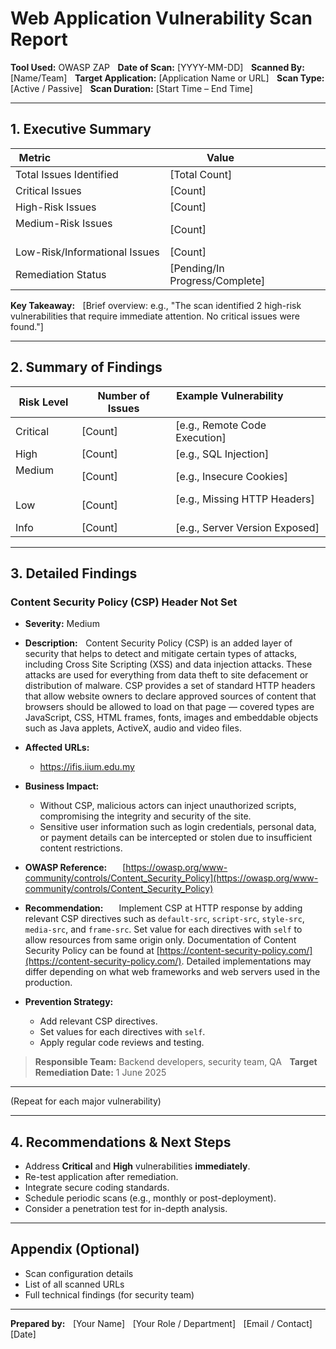 # Web Application Vulnerability Scan Report

**Tool Used:** OWASP ZAP    
**Date of Scan:** [YYYY-MM-DD]    
**Scanned By:** [Name/Team]    
**Target Application:** [Application Name or URL]    
**Scan Type:** [Active / Passive]    
**Scan Duration:** [Start Time – End Time]

---

## 1. Executive Summary

| Metric                                                  | Value                        |
|-------------------------------|------------------|
| Total Issues Identified              | [Total Count]        |
| Critical Issues                              | [Count]                    |
| High-Risk Issues                            | [Count]                    |
| Medium-Risk Issues                        | [Count]                    |
| Low-Risk/Informational Issues | [Count]                    |
| Remediation Status                        | [Pending/In Progress/Complete] |

**Key Takeaway:**    
[Brief overview: e.g., "The scan identified 2 high-risk vulnerabilities that require immediate attention. No critical issues were found."]

---

## 2. Summary of Findings

| Risk Level | Number of Issues | Example Vulnerability                    |
|------------|------------------|--------------------------------|
| Critical      | [Count]                    | [e.g., Remote Code Execution]    |
| High              | [Count]                    | [e.g., SQL Injection]                    |
| Medium          | [Count]                    | [e.g., Insecure Cookies]              |
| Low                | [Count]                    | [e.g., Missing HTTP Headers]      |
| Info              | [Count]                    | [e.g., Server Version Exposed] |

---

## 3. Detailed Findings

### Content Security Policy (CSP) Header Not Set

- **Severity:** Medium  
- **Description:**    
Content Security Policy (CSP) is an added layer of security that helps to detect and mitigate certain types of attacks, including Cross Site Scripting (XSS) and data injection attacks. These attacks are used for everything from data theft to site defacement or distribution of malware. CSP provides a set of standard HTTP headers that allow website owners to declare approved sources of content that browsers should be allowed to load on that page — covered types are JavaScript, CSS, HTML frames, fonts, images and embeddable objects such as Java applets, ActiveX, audio and video files.

- **Affected URLs:**
  - https://ifis.iium.edu.my

- **Business Impact:**    
  - Without CSP, malicious actors can inject unauthorized scripts, compromising the integrity and security of the site.
  - Sensitive user information such as login credentials, personal data, or payment details can be intercepted or stolen due to insufficient content restrictions.

- **OWASP Reference:**    
    [https://owasp.org/www-community/controls/Content_Security_Policy](https://owasp.org/www-community/controls/Content_Security_Policy)

- **Recommendation:**    
    Implement CSP at HTTP response by adding relevant CSP directives such as `default-src`, `script-src`, `style-src`, `media-src`, and `frame-src`. Set value for each directives with `self` to allow resources from same origin only. Documentation of Content Security Policy can be found at [https://content-security-policy.com/](https://content-security-policy.com/). Detailed implementations may differ depending on what web frameworks and web servers used in the production.

- **Prevention Strategy:**    
  - Add relevant CSP directives.
  - Set values for each directives with `self`.
  - Apply regular code reviews and testing.

> **Responsible Team:** Backend developers, security team, QA    
> **Target Remediation Date:** 1 June 2025

---

(Repeat for each major vulnerability)

---

## 4. Recommendations & Next Steps

- Address **Critical** and **High** vulnerabilities **immediately**.
- Re-test application after remediation.
- Integrate secure coding standards.
- Schedule periodic scans (e.g., monthly or post-deployment).
- Consider a penetration test for in-depth analysis.

---

## Appendix (Optional)

- Scan configuration details    
- List of all scanned URLs    
- Full technical findings (for security team)

---

**Prepared by:**    
[Your Name]    
[Your Role / Department]    
[Email / Contact]    
[Date]
